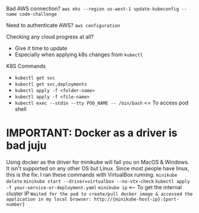 Bad AWS connection?
`aws eks --region us-west-1 update-kubeconfig --name code-challenge`

Need to authenticate AWS? 
`aws configuration`

Checking any cloud progress at all?
- Give it time to update
- Especially when applying k8s changes from `kubectl`

K8S Commands
- `kubectl get svc`
- `kubectl get svc,deployments`
- `kubectl apply -f <folder-name>`
- `kubectl apply -f <file-name>`
- `kubectl exec --stdin --tty POD_NAME -- /bin/bash` <= To access pod shell

# IMPORTANT: Docker as a driver is bad juju
Using docker as the driver for minikube will fail you on MacOS & Windows. It isn't supported on any other OS but Linux. Since most people have linux, this is the fix:
I ran these commands with VirtualBox running.
`minikube delete`
`minikube start --driver=virtualbox --no-vtx-check`
`kubectl apply -f your-service-or-deployment.yaml`
`minikube ip` <-- To get the internal cluster IP
`Waited for the pod to create/pull docker image & accessed the application in my local browser: http://{minikube-host-ip}:{port-number}`